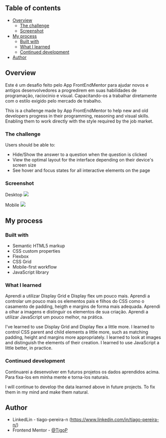 ## Table of contents

- [Overview](#overview)
  - [The challenge](#the-challenge)
  - [Screenshot](#screenshot)
- [My process](#my-process)
  - [Built with](#built-with)
  - [What I learned](#what-i-learned)
  - [Continued development](#continued-development)
- [Author](#author)

## Overview

Este é um desafio feito pelo App FrontEndMentor para ajudar novos e antigos desenvolvedores a progredirem em suas habilidades de programação, raciocinio e visual. Capacitando-os a trabalhar diretamente com o estilo exigido pelo mercado de trabalho.

This is a challenge made by App FrontEndMentor to help new and old developers progress in their programming, reasoning and visual skills. Enabling them to work directly with the style required by the job market.

### The challenge

Users should be able to:

- Hide/Show the answer to a question when the question is clicked
- View the optimal layout for the interface depending on their device's screen size
- See hover and focus states for all interactive elements on the page

### Screenshot

Desktop
![](./imagens/DesktopScreemShot.png)

Mobile
![](./imagens/MobileScreemShot.png)


## My process

### Built with

- Semantic HTML5 markup
- CSS custom properties
- Flexbox
- CSS Grid
- Mobile-first workflow
- JavaScript library

### What I learned

Aprendi a utilizar Display Grid e Display flex um pouco mais. Aprendi a controlar um pouco mais os elementos pais e filhos do CSS como o casamento de padding, heigth e margins de forma mais adequada. Aprendi a olhar a imagens e distinguir os elementos de sua criação. Aprendi a utilizar JavaScript um pouco melhor, na prática.

I've learned to use Display Grid and Display flex a little more. I learned to control CSS parent and child elements a little more, such as matching padding, height and margins more appropriately. I learned to look at images and distinguish the elements of their creation. I learned to use JavaScript a little better, in practice.

### Continued development

Continuarei a desenvolver em futuros projetos os dados aprendidos acima. Para fixa-los em minha mente e torna-los naturais.

I will continue to develop the data learned above in future projects. To fix them in my mind and make them natural.

## Author

- LinkedLin - tiago-pereira-n (https://www.linkedin.com/in/tiago-pereira-n/)
- Frontend Mentor - [@TigoP](https://www.frontendmentor.io/profile/TigoP)
